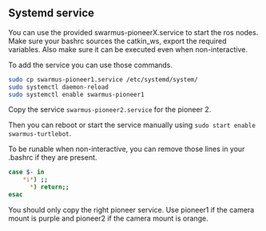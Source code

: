 ## Systemd service
You can use the provided swarmus-pioneerX.service to start the ros nodes. Make sure your bashrc sources the catkin_ws, export the required variables. Also make sure it can be executed even when non-interactive.

To add the service you can use those commands.
```sh
sudo cp swarmus-pioneer1.service /etc/systemd/system/
sudo systemctl daemon-reload
sudo systemctl enable swarmus-pioneer1
```
Copy the service `swarmus-pioneer2.service` for the pioneer 2.

Then you can reboot or start the service manually using `sudo start enable swarmus-turtlebot`.

To be runable when non-interactive, you can remove those lines in your .bashrc if they are present.
```sh
case $- in
    *i*) ;;
      *) return;;
esac
```

You should only copy the right pioneer service. Use pioneer1 if the camera mount is purple and pioneer2 if the camera mount is orange.
